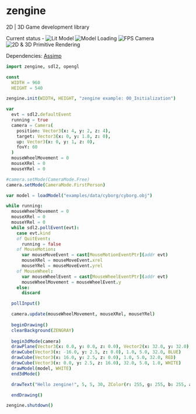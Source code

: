 # zengine
2D | 3D Game development library

Current status - 
![Lit Model](http://i.imgur.com/YIQutvx.png)
![Model Loading](http://i.imgur.com/fKbrXPi.png)
![FPS Camera](https://media.giphy.com/media/xUA7aSrJzGLbB0x5hS/giphy.gif)
![2D & 3D Primitive Rendering](http://i.imgur.com/m5gWahM.png)


Dependencies:
[Assimp](https://github.com/assimp/assimp)

```nim
import zengine, sdl2, opengl

const 
  WIDTH = 960
  HEIGHT = 540

zengine.init(WIDTH, HEIGHT, "zengine example: 00_Initialization")

var 
  evt = sdl2.defaultEvent
  running = true
  camera = Camera(
    position: Vector3(x: 4, y: 2, z: 4),
    target: Vector3(x: 0, y: 1.8, z: 0),
    up: Vector3(x: 0, y: 1, z: 0),
    fovY: 60
  )
  mouseWheelMovement = 0
  mouseXRel = 0
  mouseYRel = 0

#camera.setMode(CameraMode.Free)
camera.setMode(CameraMode.FirstPerson)

var model = loadModel("examples/data/cyborg/cyborg.obj")

while running:
  mouseWheelMovement = 0
  mouseXRel = 0
  mouseYRel = 0
  while sdl2.pollEvent(evt):
    case evt.kind
    of QuitEvent:
      running = false
    of MouseMotion:
      var mouseMoveEvent = cast[MouseMotionEventPtr](addr evt)
      mouseXRel = mouseMoveEvent.xrel
      mouseYRel = mouseMoveEvent.yrel
    of MouseWheel:
      var mouseWheelEvent = cast[MouseWheelEventPtr](addr evt)
      mouseWheelMovement = mouseWheelEvent.y
    else:
      discard

  pollInput()

  camera.update(mouseWheelMovement, mouseXRel, mouseYRel)
  
  beginDrawing()
  clearBackground(ZENGRAY)
  
  begin3dMode(camera)
  drawPlane(Vector3(x: 0.0, y: 0.0, z: 0.0), Vector2(x: 32.0, y: 32.0), GREEN)
  drawCube(Vector3(x: -16.0, y: 2.5, z: 0.0), 1.0, 5.0, 32.0, BLUE)
  drawCube(Vector3(x: 16.0, y: 2.5, z: 0.0), 1.0, 5.0, 32.0, RED)
  drawCube(Vector3(x: 0.0, y: 2.5, z: 16.0), 32.0, 5.0, 1.0, WHITE)
  drawModel(model, WHITE)
  end3dMode()

  drawText("Hello zengine!", 5, 5, 30, ZColor(r: 255, g: 255, b: 255, a: 255))

  endDrawing()

zengine.shutdown()
```
